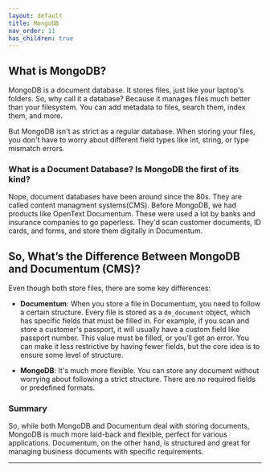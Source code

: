 ```yaml
---
layout: default
title: MongoDB
nav_order: 11
has_children: true
---
```


## What is MongoDB?

MongoDB is a document database. It stores files, just like your laptop's folders. So, why call it a database? Because it manages files much better than your filesystem. You can add metadata to files, search them, index them, and more.

But MongoDB isn't as strict as a regular database. When storing your files, you don't have to worry about different field types like int, string, or type mismatch errors.

### What is a Document Database? Is MongoDB the first of its kind?

Nope, document databases have been around since the 80s. They are called content managment systems(CMS). Before MongoDB, we had products like OpenText Documentum. These were used a lot by banks and insurance companies to go paperless. They'd scan customer documents, ID cards, and forms, and store them digitally in Documentum. 

## So, What’s the Difference Between MongoDB and Documentum (CMS)?

Even though both store files, there are some key differences:

- **Documentum**: When you store a file in Documentum, you need to follow a certain structure. Every file is stored as a `dm_document` object, which has specific fields that must be filled in. For example, if you scan and store a customer's passport, it will usually have a custom field like passport number. This value must be filled, or you’ll get an error. You can make it less restrictive by having fewer fields, but the core idea is to ensure some level of structure.

- **MongoDB**: It's much more flexible. You can store any document without worrying about following a strict structure. There are no required fields or predefined formats.

### Summary

So, while both MongoDB and Documentum deal with storing documents, MongoDB is much more laid-back and flexible, perfect for various applications. Documentum, on the other hand, is structured and great for managing business documents with specific requirements.

---